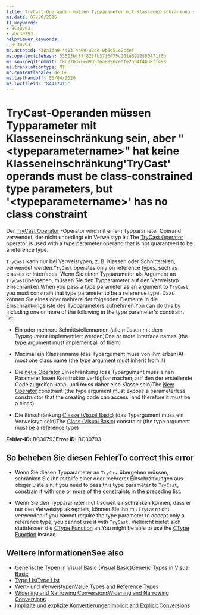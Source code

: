 ```yaml
---
title: TryCast-Operanden müssen Typparameter mit Klasseneinschränkung sein, aber "<typeparametername>" hat keine Klasseneinschränkung
ms.date: 07/20/2015
f1_keywords:
- BC30793
- vbc30793
helpviewer_keywords:
- BC30793
ms.assetid: a38a1da9-4413-4a69-a2ce-0b6d51c2c4ef
ms.openlocfilehash: 53523bff1f8287b37f6475c201e6922880471f6b
ms.sourcegitcommit: f8c270376ed905f6a8896ce0fe25b4f4b38ff498
ms.translationtype: MT
ms.contentlocale: de-DE
ms.lasthandoff: 06/04/2020
ms.locfileid: "84412415"
---
```

# <a name="trycast-operands-must-be-class-constrained-type-parameters-but-typeparametername-has-no-class-constraint"></a><span data-ttu-id="bf1eb-102">TryCast-Operanden müssen Typparameter mit Klasseneinschränkung sein, aber "\<typeparametername>" hat keine Klasseneinschränkung</span><span class="sxs-lookup"><span data-stu-id="bf1eb-102">'TryCast' operands must be class-constrained type parameters, but '\<typeparametername>' has no class constraint</span></span>
<span data-ttu-id="bf1eb-103">Der [TryCast Operator](../language-reference/operators/trycast-operator.md) -Operator wird mit einem Typparameter Operand verwendet, der nicht unbedingt ein Verweistyp ist.</span><span class="sxs-lookup"><span data-stu-id="bf1eb-103">The [TryCast Operator](../language-reference/operators/trycast-operator.md) operator is used with a type parameter operand that is not guaranteed to be a reference type.</span></span>  
  
 <span data-ttu-id="bf1eb-104">`TryCast` kann nur bei Verweistypen, z. B. Klassen oder Schnittstellen, verwendet werden.</span><span class="sxs-lookup"><span data-stu-id="bf1eb-104">`TryCast` operates only on reference types, such as classes or interfaces.</span></span> <span data-ttu-id="bf1eb-105">Wenn Sie einen Typparameter als Argument an `TryCast`übergeben, müssen Sie den Typparameter auf den Verweistyp einschränken.</span><span class="sxs-lookup"><span data-stu-id="bf1eb-105">When you pass a type parameter as an argument to `TryCast`, you must constrain that type parameter to be a reference type.</span></span> <span data-ttu-id="bf1eb-106">Dazu können Sie eines oder mehrere der folgenden Elemente in die Einschränkungsliste des Typparameters aufnehmen:</span><span class="sxs-lookup"><span data-stu-id="bf1eb-106">You can do this by including one or more of the following in the type parameter's constraint list:</span></span>  
  
- <span data-ttu-id="bf1eb-107">Ein oder mehrere Schnittstellennamen (alle müssen mit dem Typargument implementiert werden)</span><span class="sxs-lookup"><span data-stu-id="bf1eb-107">One or more interface names (the type argument must implement all of them)</span></span>  
  
- <span data-ttu-id="bf1eb-108">Maximal ein Klassenname (das Typargument muss von ihm erben)</span><span class="sxs-lookup"><span data-stu-id="bf1eb-108">At most one class name (the type argument must inherit from it)</span></span>  
  
- <span data-ttu-id="bf1eb-109">Die [neue Operator](../language-reference/operators/new-operator.md) Einschränkung (das Typargument muss einen Parameter losen Konstruktor verfügbar machen, auf den der erstellende Code zugreifen kann, und muss daher eine Klasse sein)</span><span class="sxs-lookup"><span data-stu-id="bf1eb-109">The [New Operator](../language-reference/operators/new-operator.md) constraint (the type argument must expose a parameterless constructor that the creating code can access, and therefore it must be a class)</span></span>  
  
- <span data-ttu-id="bf1eb-110">Die Einschränkung [Classe (Visual Basic)](../language-reference/statements/class-statement.md) (das Typargument muss ein Verweistyp sein)</span><span class="sxs-lookup"><span data-stu-id="bf1eb-110">The [Class (Visual Basic)](../language-reference/statements/class-statement.md) constraint (the type argument must be a reference type)</span></span>  
  
 <span data-ttu-id="bf1eb-111">**Fehler-ID:** BC30793</span><span class="sxs-lookup"><span data-stu-id="bf1eb-111">**Error ID:** BC30793</span></span>  
  
## <a name="to-correct-this-error"></a><span data-ttu-id="bf1eb-112">So beheben Sie diesen Fehler</span><span class="sxs-lookup"><span data-stu-id="bf1eb-112">To correct this error</span></span>  
  
- <span data-ttu-id="bf1eb-113">Wenn Sie diesen Typparameter an `TryCast`übergeben müssen, schränken Sie ihn mithilfe einer oder mehrerer Einschränkungen aus obiger Liste ein.</span><span class="sxs-lookup"><span data-stu-id="bf1eb-113">If you need to pass this type parameter to `TryCast`, constrain it with one or more of the constraints in the preceding list.</span></span>  
  
- <span data-ttu-id="bf1eb-114">Wenn Sie den Typparameter nicht soweit einschränken können, dass er nur den Verweistyp akzeptiert, können Sie ihn mit `TryCast`nicht verwenden.</span><span class="sxs-lookup"><span data-stu-id="bf1eb-114">If you cannot require the type parameter to accept only a reference type, you cannot use it with `TryCast`.</span></span> <span data-ttu-id="bf1eb-115">Vielleicht bietet sich stattdessen die [CType Function](../language-reference/functions/ctype-function.md) an.</span><span class="sxs-lookup"><span data-stu-id="bf1eb-115">You might be able to use the [CType Function](../language-reference/functions/ctype-function.md) instead.</span></span>  
  
## <a name="see-also"></a><span data-ttu-id="bf1eb-116">Weitere Informationen</span><span class="sxs-lookup"><span data-stu-id="bf1eb-116">See also</span></span>

- [<span data-ttu-id="bf1eb-117">Generische Typen in Visual Basic (Visual Basic)</span><span class="sxs-lookup"><span data-stu-id="bf1eb-117">Generic Types in Visual Basic</span></span>](../programming-guide/language-features/data-types/generic-types.md)
- [<span data-ttu-id="bf1eb-118">Type List</span><span class="sxs-lookup"><span data-stu-id="bf1eb-118">Type List</span></span>](../language-reference/statements/type-list.md)
- [<span data-ttu-id="bf1eb-119">Wert- und Verweistypen</span><span class="sxs-lookup"><span data-stu-id="bf1eb-119">Value Types and Reference Types</span></span>](../programming-guide/language-features/data-types/value-types-and-reference-types.md)
- [<span data-ttu-id="bf1eb-120">Widening and Narrowing Conversions</span><span class="sxs-lookup"><span data-stu-id="bf1eb-120">Widening and Narrowing Conversions</span></span>](../programming-guide/language-features/data-types/widening-and-narrowing-conversions.md)
- [<span data-ttu-id="bf1eb-121">Implizite und explizite Konvertierungen</span><span class="sxs-lookup"><span data-stu-id="bf1eb-121">Implicit and Explicit Conversions</span></span>](../programming-guide/language-features/data-types/implicit-and-explicit-conversions.md)
